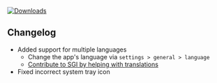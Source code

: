 [![Downloads](https://img.shields.io/github/downloads/zevnda/steam-game-idler/1.9.4/total?style=for-the-badge&logo=github&color=137eb5)](https://github.com/zevnda/steam-game-idler/releases/download/1.9.4/Steam.Game.Idler_1.9.4_x64-setup.exe)

## Changelog
- Added support for multiple languages
  - Change the app's language via `settings > general > language`
  - [Contribute to SGI by helping with translations](https://github.com/zevnda/steam-game-idler/discussions/148)
- Fixed incorrect system tray icon
